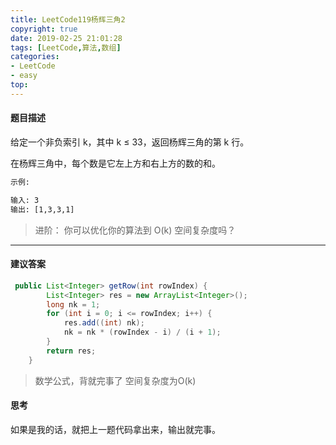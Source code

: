 ```yaml
---
title: LeetCode119杨辉三角2
copyright: true
date: 2019-02-25 21:01:28
tags: [LeetCode,算法,数组]
categories:
- LeetCode
- easy
top:
---
```


#### 题目描述
给定一个非负索引 k，其中 k ≤ 33，返回杨辉三角的第 k 行。

在杨辉三角中，每个数是它左上方和右上方的数的和。

<!--more-->
```tex
示例:

输入: 3
输出: [1,3,3,1]
```

>进阶：
你可以优化你的算法到 O(k) 空间复杂度吗？

---
#### 建议答案

```java
 public List<Integer> getRow(int rowIndex) {
        List<Integer> res = new ArrayList<Integer>();
        long nk = 1;
        for (int i = 0; i <= rowIndex; i++) {
            res.add((int) nk);
            nk = nk * (rowIndex - i) / (i + 1);
        }
        return res;
    }
```

>数学公式，背就完事了
>空间复杂度为O(k)

#### 思考
如果是我的话，就把上一题代码拿出来，输出就完事。